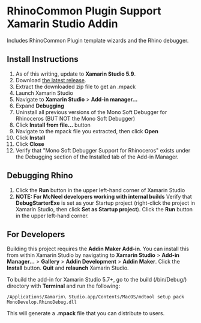 # RhinoCommon Plugin Support Xamarin Studio Addin

Includes RhinoCommon Plugin template wizards and the Rhino debugger.

Install Instructions
--------------------

1. As of this writing, update to **Xamarin Studio 5.9**.
1. Download [the latest release](https://github.com/mcneel/RhinoMonodevelopAddin/releases).
1. Extract the downloaded zip file to get an .mpack
1. Launch Xamarin Studio
1. Navigate to **Xamarin Studio** > **Add-in manager...**
2. Expand **Debugging**
3. Uninstall all previous versions of the Mono Soft Debugger for Rhinoceros (BUT NOT the Mono Soft Debugger)
1. Click **Install from file...** button
1. Navigate to the mpack file you extracted, then click **Open**
1. Click **Install**
1. Click **Close**
1. Verify that "Mono Soft Debugger Support for Rhinoceros" exists under the Debugging section of the Installed tab of the Add-in Manager.

Debugging Rhino
---------------

1. Click the **Run** button in the upper left-hand corner of Xamarin Studio
1. **NOTE: For McNeel developers working with internal builds** Verify that **DebugStarterExe** is set as your Startup project (right-click the project in Xamarin Studio, then click **Set as Startup project**).  Click the **Run** button in the upper left-hand corner.

For Developers
--------------
Building this project requires the **Addin Maker Add-in**.  You can install this from within Xamarin Studio by navigating to **Xamarin Studio** > **Add-in Manager...** > **Gallery** > **Addin Development** > **Addin Maker**.  Click the **Install** button.  **Quit** and **relaunch** Xamarin Studio.

To build the add-in for Xamarin Studio 5.7+, go to the build (/bin/Debug/) directory with **Terminal** and run the following:

`/Applications/Xamarin\ Studio.app/Contents/MacOS/mdtool setup pack MonoDevelop.RhinoDebug.dll`

This will generate a **.mpack** file that you can distribute to users.
